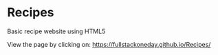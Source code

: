 # Recipes
Basic recipe website using HTML5

View the page by clicking on:
https://fullstackoneday.github.io/Recipes/
